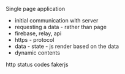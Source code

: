 
Single page application 

 - initial communication with server
 - requesting a data - rather than page
 - firebase, relay, api
 - https - protocol
 - data - state  - js render based on the data
 - dynamic contents


http status codes
fakerjs
